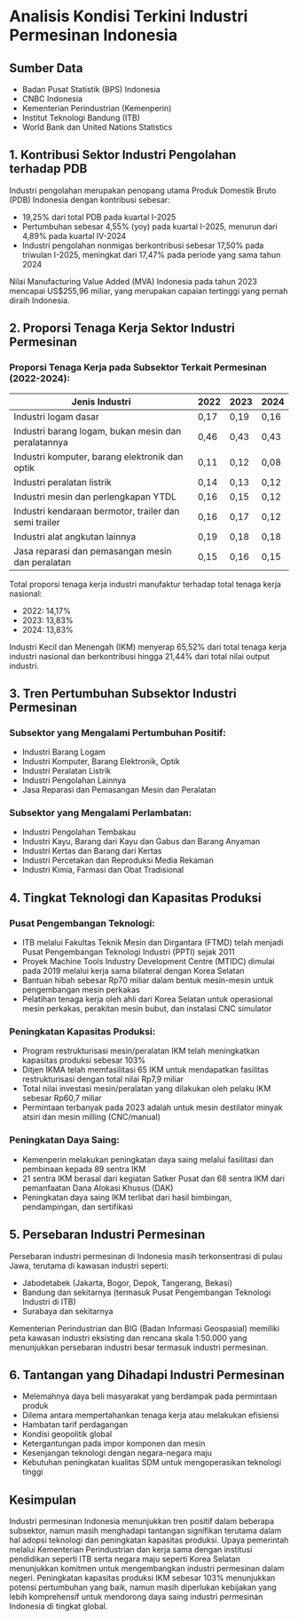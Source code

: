 # Analisis Kondisi Terkini Industri Permesinan Indonesia

## Sumber Data
- Badan Pusat Statistik (BPS) Indonesia
- CNBC Indonesia
- Kementerian Perindustrian (Kemenperin)
- Institut Teknologi Bandung (ITB)
- World Bank dan United Nations Statistics

## 1. Kontribusi Sektor Industri Pengolahan terhadap PDB

Industri pengolahan merupakan penopang utama Produk Domestik Bruto (PDB) Indonesia dengan kontribusi sebesar:
- 19,25% dari total PDB pada kuartal I-2025
- Pertumbuhan sebesar 4,55% (yoy) pada kuartal I-2025, menurun dari 4,89% pada kuartal IV-2024
- Industri pengolahan nonmigas berkontribusi sebesar 17,50% pada triwulan I-2025, meningkat dari 17,47% pada periode yang sama tahun 2024

Nilai Manufacturing Value Added (MVA) Indonesia pada tahun 2023 mencapai US$255,96 miliar, yang merupakan capaian tertinggi yang pernah diraih Indonesia.

## 2. Proporsi Tenaga Kerja Sektor Industri Permesinan

### Proporsi Tenaga Kerja pada Subsektor Terkait Permesinan (2022-2024):

| Jenis Industri | 2022 | 2023 | 2024 |
|----------------|------|------|------|
| Industri logam dasar | 0,17 | 0,19 | 0,16 |
| Industri barang logam, bukan mesin dan peralatannya | 0,46 | 0,43 | 0,43 |
| Industri komputer, barang elektronik dan optik | 0,11 | 0,12 | 0,08 |
| Industri peralatan listrik | 0,14 | 0,13 | 0,12 |
| Industri mesin dan perlengkapan YTDL | 0,16 | 0,15 | 0,12 |
| Industri kendaraan bermotor, trailer dan semi trailer | 0,16 | 0,17 | 0,12 |
| Industri alat angkutan lainnya | 0,19 | 0,18 | 0,18 |
| Jasa reparasi dan pemasangan mesin dan peralatan | 0,15 | 0,16 | 0,15 |

Total proporsi tenaga kerja industri manufaktur terhadap total tenaga kerja nasional:
- 2022: 14,17%
- 2023: 13,83%
- 2024: 13,83%

Industri Kecil dan Menengah (IKM) menyerap 65,52% dari total tenaga kerja industri nasional dan berkontribusi hingga 21,44% dari total nilai output industri.

## 3. Tren Pertumbuhan Subsektor Industri Permesinan

### Subsektor yang Mengalami Pertumbuhan Positif:
- Industri Barang Logam
- Industri Komputer, Barang Elektronik, Optik
- Industri Peralatan Listrik
- Industri Pengolahan Lainnya
- Jasa Reparasi dan Pemasangan Mesin dan Peralatan

### Subsektor yang Mengalami Perlambatan:
- Industri Pengolahan Tembakau
- Industri Kayu, Barang dari Kayu dan Gabus dan Barang Anyaman
- Industri Kertas dan Barang dari Kertas
- Industri Percetakan dan Reproduksi Media Rekaman
- Industri Kimia, Farmasi dan Obat Tradisional

## 4. Tingkat Teknologi dan Kapasitas Produksi

### Pusat Pengembangan Teknologi:
- ITB melalui Fakultas Teknik Mesin dan Dirgantara (FTMD) telah menjadi Pusat Pengembangan Teknologi Industri (PPTI) sejak 2011
- Proyek Machine Tools Industry Development Centre (MTIDC) dimulai pada 2019 melalui kerja sama bilateral dengan Korea Selatan
- Bantuan hibah sebesar Rp70 miliar dalam bentuk mesin-mesin untuk pengembangan mesin perkakas
- Pelatihan tenaga kerja oleh ahli dari Korea Selatan untuk operasional mesin perkakas, perakitan mesin bubut, dan instalasi CNC simulator

### Peningkatan Kapasitas Produksi:
- Program restrukturisasi mesin/peralatan IKM telah meningkatkan kapasitas produksi sebesar 103%
- Ditjen IKMA telah memfasilitasi 65 IKM untuk mendapatkan fasilitas restrukturisasi dengan total nilai Rp7,9 miliar
- Total nilai investasi mesin/peralatan yang dilakukan oleh pelaku IKM sebesar Rp60,7 miliar
- Permintaan terbanyak pada 2023 adalah untuk mesin destilator minyak atsiri dan mesin milling (CNC/manual)

### Peningkatan Daya Saing:
- Kemenperin melakukan peningkatan daya saing melalui fasilitasi dan pembinaan kepada 89 sentra IKM
- 21 sentra IKM berasal dari kegiatan Satker Pusat dan 68 sentra IKM dari pemanfaatan Dana Alokasi Khusus (DAK)
- Peningkatan daya saing IKM terlibat dari hasil bimbingan, pendampingan, dan sertifikasi

## 5. Persebaran Industri Permesinan

Persebaran industri permesinan di Indonesia masih terkonsentrasi di pulau Jawa, terutama di kawasan industri seperti:
- Jabodetabek (Jakarta, Bogor, Depok, Tangerang, Bekasi)
- Bandung dan sekitarnya (termasuk Pusat Pengembangan Teknologi Industri di ITB)
- Surabaya dan sekitarnya

Kementerian Perindustrian dan BIG (Badan Informasi Geospasial) memiliki peta kawasan industri eksisting dan rencana skala 1:50.000 yang menunjukkan persebaran industri besar termasuk industri permesinan.

## 6. Tantangan yang Dihadapi Industri Permesinan

- Melemahnya daya beli masyarakat yang berdampak pada permintaan produk
- Dilema antara mempertahankan tenaga kerja atau melakukan efisiensi
- Hambatan tarif perdagangan
- Kondisi geopolitik global
- Ketergantungan pada impor komponen dan mesin
- Kesenjangan teknologi dengan negara-negara maju
- Kebutuhan peningkatan kualitas SDM untuk mengoperasikan teknologi tinggi

## Kesimpulan

Industri permesinan Indonesia menunjukkan tren positif dalam beberapa subsektor, namun masih menghadapi tantangan signifikan terutama dalam hal adopsi teknologi dan peningkatan kapasitas produksi. Upaya pemerintah melalui Kementerian Perindustrian dan kerja sama dengan institusi pendidikan seperti ITB serta negara maju seperti Korea Selatan menunjukkan komitmen untuk mengembangkan industri permesinan dalam negeri. Peningkatan kapasitas produksi IKM sebesar 103% menunjukkan potensi pertumbuhan yang baik, namun masih diperlukan kebijakan yang lebih komprehensif untuk mendorong daya saing industri permesinan Indonesia di tingkat global.
